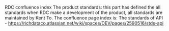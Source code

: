 RDC confluence index
The product standards: this part has defined the all standards when RDC make a development of the product, all standards are maintained by Kent To.
The confluence page index is: 
The standards of API - https://richdataco.atlassian.net/wiki/spaces/DEV/pages/2590516/stds-api